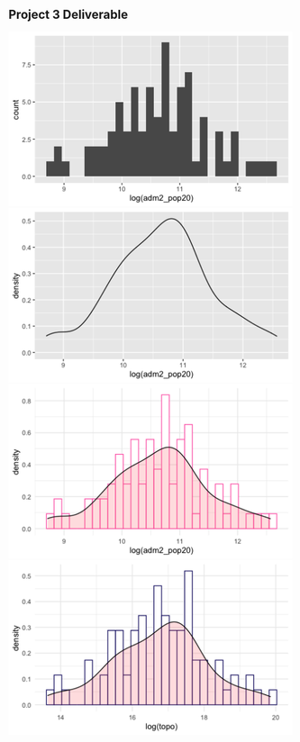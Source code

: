 ## Project 3 Deliverable

![](Project3Plot1.png)
![](Project3Plot2.png)
![](Project3Plot3Pink.png)
![](Project3Plot4.png)
